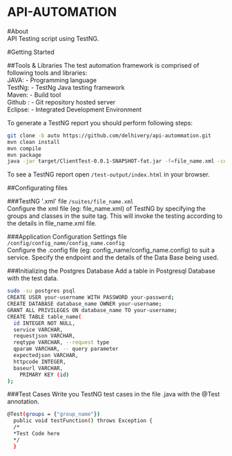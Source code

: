API-AUTOMATION
==============

#About<br />
API Testing script using TestNG.

#Getting Started

##Tools & Libraries
The test automation framework is comprised of following tools and libraries: <br />
JAVA: - Programming language  
TestNg: - TestNg Java testing framework  
Maven: - Build tool <br />
Github : - Git repository hosted server  
Eclipse: - Integrated Development Environment 

To generate a TestNG report you should perform following steps:
```bash
git clone -b auto https://github.com/delhivery/api-autommation.git
mvn clean install
mvn compile
mvn package
java -jar target/ClientTest-0.0.1-SNAPSHOT-fat.jar -f=file_name.xml -config=config_name/config_name.config
```
To see a TestNG report open `/test-output/index.html` in your browser.

##Configurating files

###TestNG '.xml' file
`/suites/file_name.xml` <br />
Configure the xml file (eg: file_name.xml) of TestNG by specifying the groups and classes in the suite tag. This will invoke the testing according to the details in file_name.xml file.

###Application Configuration Settings file 
`/config/config_name/config_name.config` <br />
Configure the .config file (eg: config_name/config_name.config) to suit a service. Specify the endpoint and the details of the Data Base being used.

###Initializing the Postgres Database
Add a table in Postgresql Database with the test data.
```bash
sudo -su postgres psql
CREATE USER your-username WITH PASSWORD your-password;
CREATE DATABASE database_name OWNER your-username;
GRANT ALL PRIVILEGES ON database_name TO your-username;
CREATE TABLE table_name(
  id INTEGER NOT NULL,
  service VARCHAR,
  requestjson VARCHAR,
  reqtype VARCHAR, --request type
  qparam VARCHAR, -- query parameter
  expectedjson VARCHAR,
  httpcode INTEGER,
  baseurl VARCHAR,
    PRIMARY KEY (id)
);
```

###Test Cases
Write you TestNG test cases in the file .java with the @Test annotation.
```bash
@Test(groups = {"group_name"})
  public void testFunction() throws Exception {
  /*
  *Test Code here
  */
  }
```

